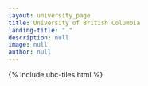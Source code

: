 ```yaml
---
layout: university_page
title: University of British Columbia
landing-title: " "
description: null
image: null
author: null
---
```


{% include ubc-tiles.html %}
